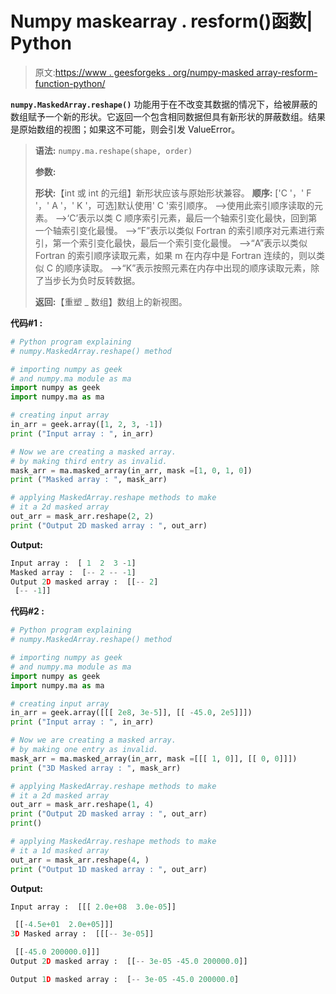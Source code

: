 # Numpy maskearray . resform()函数| Python

> 原文:[https://www . geesforgeks . org/numpy-masked array-resform-function-python/](https://www.geeksforgeeks.org/numpy-maskedarray-reshape-function-python/)

**`numpy.MaskedArray.reshape()`** 功能用于在不改变其数据的情况下，给被屏蔽的数组赋予一个新的形状。它返回一个包含相同数据但具有新形状的屏蔽数组。结果是原始数组的视图；如果这不可能，则会引发 ValueError。

> **语法:** `numpy.ma.reshape(shape, order)`
> 
> **参数:**
> 
> **形状:**【int 或 int 的元组】新形状应该与原始形状兼容。
> **顺序:** ['C '，' F '，' A '，' K '，可选]默认使用' C '索引顺序。
> –>使用此索引顺序读取的元素。
> –>‘C’表示以类 C 顺序索引元素，最后一个轴索引变化最快，回到第一个轴索引变化最慢。
> –>“F”表示以类似 Fortran 的索引顺序对元素进行索引，第一个索引变化最快，最后一个索引变化最慢。
> –>“A”表示以类似 Fortran 的索引顺序读取元素，如果 m 在内存中是 Fortran 连续的，则以类似 C 的顺序读取。
> –>“K”表示按照元素在内存中出现的顺序读取元素，除了当步长为负时反转数据。
> 
> **返回:**【重塑 _ 数组】数组上的新视图。

**代码#1 :**

```py
# Python program explaining
# numpy.MaskedArray.reshape() method 

# importing numpy as geek  
# and numpy.ma module as ma 
import numpy as geek 
import numpy.ma as ma 

# creating input array  
in_arr = geek.array([1, 2, 3, -1]) 
print ("Input array : ", in_arr) 

# Now we are creating a masked array. 
# by making third entry as invalid.  
mask_arr = ma.masked_array(in_arr, mask =[1, 0, 1, 0]) 
print ("Masked array : ", mask_arr) 

# applying MaskedArray.reshape methods to make  
# it a 2d masked array
out_arr = mask_arr.reshape(2, 2) 
print ("Output 2D masked array : ", out_arr) 
```

**Output:**

```py
Input array :  [ 1  2  3 -1]
Masked array :  [-- 2 -- -1]
Output 2D masked array :  [[-- 2]
 [-- -1]]

```

**代码#2 :**

```py
# Python program explaining
# numpy.MaskedArray.reshape() method 

# importing numpy as geek  
# and numpy.ma module as ma 
import numpy as geek 
import numpy.ma as ma 

# creating input array 
in_arr = geek.array([[[ 2e8, 3e-5]], [[ -45.0, 2e5]]])
print ("Input array : ", in_arr)

# Now we are creating a masked array. 
# by making one entry as invalid.  
mask_arr = ma.masked_array(in_arr, mask =[[[ 1, 0]], [[ 0, 0]]]) 
print ("3D Masked array : ", mask_arr) 

# applying MaskedArray.reshape methods to make  
# it a 2d masked array
out_arr = mask_arr.reshape(1, 4) 
print ("Output 2D masked array : ", out_arr) 
print()

# applying MaskedArray.reshape methods to make  
# it a 1d masked array
out_arr = mask_arr.reshape(4, ) 
print ("Output 1D masked array : ", out_arr)  
```

**Output:**

```py
Input array :  [[[ 2.0e+08  3.0e-05]]

 [[-4.5e+01  2.0e+05]]]
3D Masked array :  [[[-- 3e-05]]

 [[-45.0 200000.0]]]
Output 2D masked array :  [[-- 3e-05 -45.0 200000.0]]

Output 1D masked array :  [-- 3e-05 -45.0 200000.0]

```